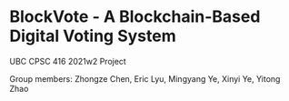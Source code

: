 # BlockVote - A Blockchain-Based Digital Voting System

UBC CPSC 416 2021w2 Project

Group members: Zhongze Chen, Eric Lyu, Mingyang Ye, Xinyi Ye, Yitong Zhao